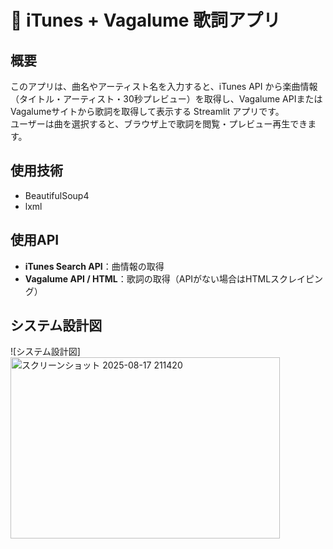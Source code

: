 # 🎵 iTunes + Vagalume 歌詞アプリ

## 概要
このアプリは、曲名やアーティスト名を入力すると、iTunes API から楽曲情報（タイトル・アーティスト・30秒プレビュー）を取得し、Vagalume APIまたはVagalumeサイトから歌詞を取得して表示する Streamlit アプリです。  
ユーザーは曲を選択すると、ブラウザ上で歌詞を閲覧・プレビュー再生できます。

## 使用技術
- BeautifulSoup4
- lxml

## 使用API
- **iTunes Search API**：曲情報の取得
- **Vagalume API / HTML**：歌詞の取得（APIがない場合はHTMLスクレイピング）

## システム設計図
![システム設計図]
<img width="431" height="290" alt="スクリーンショット 2025-08-17 211420" src="https://github.com/user-attachments/assets/6d5710fa-9115-4994-8811-b628837d7f21" />

